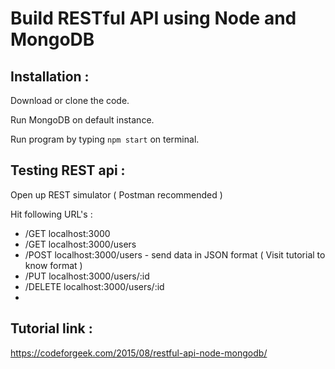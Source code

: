 # Build RESTful API using Node and MongoDB

## Installation : 

Download or clone the code.

Run MongoDB on default instance.

Run program by typing ```npm start``` on terminal.

## Testing REST api : 

Open up REST simulator ( Postman recommended )

Hit following URL's : 

- /GET localhost:3000
- /GET localhost:3000/users
- /POST localhost:3000/users - send data in JSON format ( Visit tutorial to know format )
- /PUT localhost:3000/users/:id
- /DELETE localhost:3000/users/:id
- 
## Tutorial link : 

https://codeforgeek.com/2015/08/restful-api-node-mongodb/
